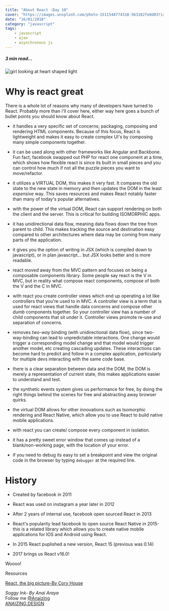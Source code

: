 ```yaml
---
title: "About React -Day 10"
cover: "https://images.unsplash.com/photo-1511548774318-563182fe8d03?ixlib=rb-0.3.5&ixid=eyJhcHBfaWQiOjEyMDd9&s=226688553251c9261fa28de062b96b40&auto=format&fit=crop&w=750&q=80"
date: "16/01/2018"
category: "javascript"
tags:
    - javascript
    - ajax
    - asynchronous js
---
```

##### 3 min read... 

![girl looking at heart shaped light](https://images.unsplash.com/photo-1500395235658-f87dff62cbf3?ixlib=rb-0.3.5&ixid=eyJhcHBfaWQiOjEyMDd9&s=caf592fe79ef67c69701deafb3fc17aa&auto=format&fit=crop&w=750&q=80)

# Why is react great

There is a whole lot of reasons why many of developers have turned to React. Probably more than i'll cover here, either way here goes a bunch of bullet points you should know about React.

* it handles a very specific set of concerns; packaging, composing and rendering HTML components. Because of this focus, React is lightweight and makes it easy to create complex UI's by composing many simple components together.

* it can be used along with other frameworks like Angular and Backbone. Fun fact, facebook swapped out PHP for react one component at a time, which shows how flexible react is since its built in small pieces and you can control how much if not all the puzzle pieces you want to move/refactor.

* it utilizes a VIRTUAL DOM, this makes it very fast. It compares the old state to the new state in memory and then updates the DOM in the least _expensive_ way. This saves resources and makes React notably faster than many of today's popular alternatives.

* with the power of the virtual DOM, React can support rendering on both the client and the server. This is critical for building ISOMORPHIC apps.

* it has unidirectional data flow, meaning data flows down the tree from parent to child. This makes tracking the source and destination easy compared to other architectures where data may be coming from many parts of the application.

* it gives you the option of writing in JSX (which is compiled down to javascript), or in plan javascript... but JSX looks better and is more readable.

* react moved away from the MVC pattern and focuses on being a composable components library. Some people say react is the V in MVC, but in reality what compose react components, compose of both the V and the C in MVC.

* with react you create controller views which end up operating a lot like controllers that you're used to in MVC. A controller view is a term that is used for react views that handle data concerns and compose other _dumb_ components together. So your controller view has a number of child components that sit under it. Controller views promote re-use and separation of concerns.

* removes _two-way_ binding (with unidirectional data flow), since two-way-binding can lead to unpredictable interactions. One change would trigger a corresponding model change and that model would trigger another model, etc creating cascading updates. These interactions can become hard to predict and follow in a complex application, particularly for multiple devs interacting with the same code base.


* there is a clear separation between data and the DOM, the DOM is merely a representation of current state, this makes applications easier to understand and test.

* the synthetic events system gives us performance for free, by doing the right things behind the scenes for free and abstracting away browser quirks.

* the virtual DOM allows for other innovations such as Isomorphic rendering and React Native, which allow you to use React to build native mobile applications.

* with react you can create/ compose every component in isolation.

* it has a pretty sweet error window that comes up instead of a blank/non-working page, with the location of your error.

* if you need to debug its easy to set a breakpoint and view the original code in the browser by typing `debugger` at the required line.



# History

* Created by facebook in 2011

* React was used on instagram a year later in 2012

* After 2 years of internal use, facebook open sourced React in 2013

* React's popularity lead facebook to open source React Native in 2015-this is a related library which allows you to create native mobile applications for IOS and Android using React.

* In 2015 React puplished a new version, React 15 (previous was 0.14)

* 2017 brings us React v16.0!


Woooo!




Resources 

[React, the big picture-By Cory House](https://app.pluralsight.com/library/courses/react-big-picture/table-of-contents) 


_Soggy Ink- By Anai Araya_<br>
Follow me [@Anaizing](https://twitter.com/Anaizing) <br>
[ANAIZING.DESIGN](https://anaizing.design/)